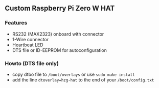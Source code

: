 ## Custom Raspberry Pi Zero W HAT

### Features

- RS232 (MAX2323) onboard with connector
- 1-Wire connector
- Heartbeat LED
- DTS file or ID-EEPROM for autoconfiguration

### Howto (DTS file only)

- copy dtbo file to ````/boot/overlays```` or use ````sudo make install````
- add the line ````dtoverlay=hzg-hat```` to the end of your ````/boot/config.txt```` 
